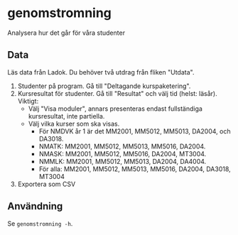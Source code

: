 # genomstromning
Analysera hur det går för våra studenter


## Data

Läs data från Ladok. Du behöver två utdrag från fliken "Utdata".

1. Studenter på program. Gå till "Deltagande kurspaketering".
2. Kursresultat för studenter. Gå till "Resultat" och välj tid (helst: läsår). Viktigt: 
   * Välj "Visa moduler", annars presenteras endast fullständiga kursresultat, inte partiella. 
   * Välj vilka kurser som ska visas. 
     - För NMDVK år 1 är det MM2001, MM5012, MM5013, DA2004, och DA3018.
	 - NMATK: MM2001, MM5012, MM5013, MM5016, DA2004.
	 - NMASK: MM2001, MM5012, MM5016, DA2004, MT3004.
	 - NMMLK: MM2001, MM5012, MM5013, DA2004, DA4004.
	 - För alla: MM2001, MM5012, MM5013, MM5016, DA2004, DA3018, MT3004
3. Exportera som CSV


## Användning

Se `genomstromning -h`.
